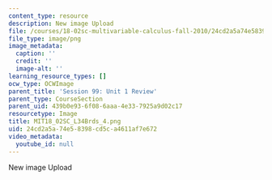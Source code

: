 ```yaml
---
content_type: resource
description: New image Upload
file: /courses/18-02sc-multivariable-calculus-fall-2010/24cd2a5a74e58398cd5ca4611af7e672_MIT18_02SC_L34Brds_4.png
file_type: image/png
image_metadata:
  caption: ''
  credit: ''
  image-alt: ''
learning_resource_types: []
ocw_type: OCWImage
parent_title: 'Session 99: Unit 1 Review'
parent_type: CourseSection
parent_uid: 439b0e93-6f08-6aaa-4e33-7925a9d02c17
resourcetype: Image
title: MIT18_02SC_L34Brds_4.png
uid: 24cd2a5a-74e5-8398-cd5c-a4611af7e672
video_metadata:
  youtube_id: null
---
```

New image Upload

